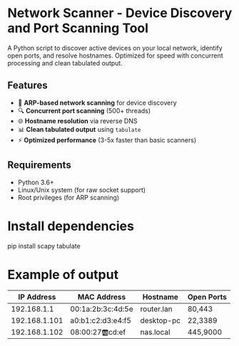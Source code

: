 # Network Scanner - Device Discovery and Port Scanning Tool

A Python script to discover active devices on your local network, identify open ports, and resolve hostnames. 
Optimized for speed with concurrent processing and clean tabulated output.


## Features
- 🚀 **ARP-based network scanning** for device discovery
- 🔍 **Concurrent port scanning** (500+ threads)
- 🌐 **Hostname resolution** via reverse DNS
- 📊 **Clean tabulated output** using `tabulate`
- ⚡ **Optimized performance** (3-5x faster than basic scanners)

## Requirements
- Python 3.6+
- Linux/Unix system (for raw socket support)
- Root privileges (for ARP scanning)


# Install dependencies
pip install scapy tabulate


# Example of output
| IP Address    | MAC Address       | Hostname          | Open Ports  |
|---------------|-------------------|-------------------|-------------|
| 192.168.1.1   | 00:1a:2b:3c:4d:5e | router.lan        | 80,443      |
| 192.168.1.101 | a0:b1:c2:d3:e4:f5 | desktop-pc        | 22,3389     |
| 192.168.1.102 | 08:00:27:ab:cd:ef | nas.local         | 445,9000    |
